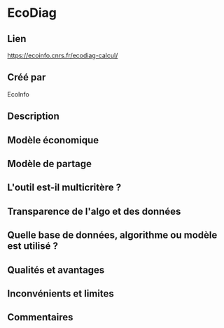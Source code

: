 # EcoDiag

## Lien

https://ecoinfo.cnrs.fr/ecodiag-calcul/

## Créé par

EcoInfo

## Description



## Modèle économique



## Modèle de partage



## L'outil est-il multicritère ?



## Transparence de l'algo et des données



## Quelle base de données, algorithme ou modèle est utilisé ?



## Qualités et avantages



## Inconvénients et limites



## Commentaires



